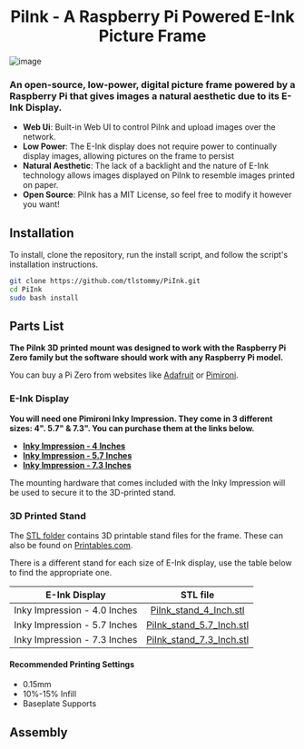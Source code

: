 #

<h1 align="center">PiInk - A Raspberry Pi Powered E-Ink Picture Frame </h1>

![image](https://github.com/tlstommy/PiInk/assets/36305669/626a897f-e623-4cc2-a8d9-015e7bd3f8fa)

### An open-source, low-power, digital picture frame powered by a Raspberry Pi that gives images a natural aesthetic due to its E-Ink Display.

- **Web Ui**: Built-in Web UI to control PiInk and upload images over the network.
- **Low Power**: The E-Ink display does not require power to continually display images, allowing pictures on the frame to persist
- **Natural Aesthetic**: The lack of a backlight and the nature of E-Ink technology allows images displayed on PiInk to resemble images printed on paper.
- **Open Source**: PiInk has a MIT License, so feel free to modify it however you want!

## Installation

To install, clone the repository, run the install script, and follow the script's installation instructions.

```bash
git clone https://github.com/tlstommy/PiInk.git
cd PiInk
sudo bash install

```
## Parts List

**The PiInk 3D printed mount was designed to work with the Raspberry Pi Zero family but the software should work with any Raspberry Pi model.**

You can buy a Pi Zero from websites like [Adafruit](https://www.adafruit.com/category/105) or [Pimironi](https://shop.pimoroni.com/collections/raspberry-pi). 

### E-Ink Display

**You will need one Pimironi Inky Impression. They come in 3 different sizes: 4". 5.7" & 7.3". You can purchase them at the links below.**

- **[Inky Impression - 4 Inches](https://shop.pimoroni.com/products/inky-impression-4)**
- **[Inky Impression - 5.7 Inches](https://shop.pimoroni.com/products/inky-impression-5-7)**
- **[Inky Impression - 7.3 Inches](https://shop.pimoroni.com/products/inky-impression-7-3)**

The mounting hardware that comes included with the Inky Impression will be used to secure it to the 3D-printed stand.

### 3D Printed Stand

The [STL folder](https://github.com/tlstommy/PiInk/tree/main/STL) contains 3D printable stand files for the frame. These can also be found on [Printables.com]().

There is a different stand for each size of E-Ink display, use the table below to find the appropriate one.

| E-Ink Display | STL file|
| ------------- |:-------------:|
|Inky Impression - 4.0 Inches| [PiInk_stand_4_Inch.stl](https://github.com/tlstommy/PiInk/blob/main/STL/PiInk_stand_4_Inch.stl) |
|Inky Impression - 5.7 Inches| [PiInk_stand_5.7_Inch.stl](https://github.com/tlstommy/PiInk/blob/main/STL/PiInk_stand_5.7_Inch.stl) |
|Inky Impression - 7.3 Inches| [PiInk_stand_7.3_Inch.stl](https://github.com/tlstommy/PiInk/blob/main/STL/PiInk_stand_7.3_Inch.stl) |

#### Recommended Printing Settings
- 0.15mm
- 10%-15% Infill
- Baseplate Supports

## Assembly



